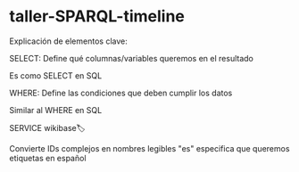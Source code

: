 # taller-SPARQL-timeline

Explicación de elementos clave:

SELECT: Define qué columnas/variables queremos en el resultado

Es como SELECT en SQL

WHERE: Define las condiciones que deben cumplir los datos

Similar al WHERE en SQL


SERVICE wikibase:label:

Convierte IDs complejos en nombres legibles
"es" especifica que queremos etiquetas en español

